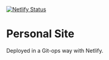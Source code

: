 [![Netlify Status](https://api.netlify.com/api/v1/badges/cd330f9f-2542-4873-8d66-a4802c77dd05/deploy-status)](https://app.netlify.com/sites/pavlospt/deploys)

# Personal Site
Deployed in a Git-ops way with Netlify.
